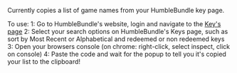 Currently copies a list of game names from your HumbleBundle key page.

To use:
    1: Go to HumbleBundle's website, login and navigate to the [Key's page](https://www.humblebundle.com/home/keys) 
    2: Select your search options on HumbleBundle's Keys page, such as sort by Most Recent or Alphabetical and redeemed or non redeemed keys
    3: Open your browsers console (on chrome: right-click, select inspect, click on console)
    4: Paste the code and wait for the popup to tell you it's copied your list to the clipboard!
	
